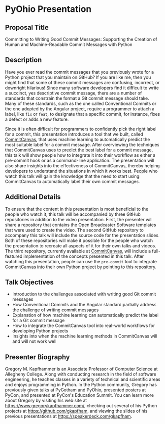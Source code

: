 # PyOhio Presentation

## Proposal Title

Committing to Writing Good Commit Messages: Supporting the Creation of Human
and Machine-Readable Commit Messages with Python

## Description

Have you ever read the commit messages that you previously wrote for a Python
project that you maintain on GitHub? If you are like me, then you might find
that some of these commit messages are confusing, incorrect, or downright
hilarious! Since many software developers find it difficult to write a succinct,
yes descriptive commit message, there are a number of standards that constrain
the format a Git commit message should take. Many of these standards, such as
the one called Conventional Commits or the one adopted by the Angular project,
require a programmer to attach a label, like `fix` or `feat`, to designate that
a specific commit, for instance, fixes a defect or adds a new feature.

Since it is often difficult for programmers to confidently pick the right label
for a commit, this presentation introduces a tool that we built, called
[CommitCanvas](https://github.com/CommittedTeam/CommitCanvas), that uses
machine learning to automatically predict the most suitable label for a commit
message. After overviewing the techniques that CommitCanvas uses to predict the
best label for a commit message, this talk will show people how to integrate it
into their workflow as either a pre-commit hook or as a command-line
application. The presentation will also share insights into the effectiveness of
CommitCanvas, thereby helping developers to understand the situations in which
it works best. People who watch this talk will gain the knowledge that the need
to start using CommitCanvas to automatically label their own commit messages.

## Additional Details

To ensure that the content in this presentation is most beneficial to the people
who watch it, this talk will be accompanied by three GitHub repositories in
addition to the video presentation. First, the presenter will share a repository
that contains the Open Broadcaster Software templates that were used to create
the video. The second GitHub repository to accompany this talk will include the
source code for the presentation slides. Both of these repositories will make it
possible for the people who watch the presentation to recreate all aspects of it
for their own talks and videos. The third repository, currently available at
[CommitCanvas](https://github.com/CommittedTeam/CommitCanvas), will include a
full-featured implementation of the concepts presented in this talk. After
watching this presentation, people can use the `pre-commit` tool to integrate
CommitCanvas into their own Python project by pointing to this repository.

## Talk Objectives

- Introduction to the challenges associated with writing good Git commit messages
- How Conventional Commits and the Angular standard partially address the challenge of writing commit messages
- Explanation of how machine learning can automatically predict the label for a Git commit message
- How to integrate the CommitCanvas tool into real-world workflows for developing Python projects
- Insights into when the machine learning methods in CommitCanvas will and will not work well

## Presenter Biography

Gregory M. Kapfhammer is an Associate Professor of Computer Science at Allegheny
College. Along with conducting research in the field of software engineering, he
teaches classes in a variety of technical and scientific areas and enjoys
programming in Python. In the Python community, Gregory has previously given
talks at PyGotham and PyOhio, presented posters at PyCon, and presented at
PyCon's Education Summit. You can learn more about Gregory by visiting his web
site at https://www.gregorykapfhammer.com/, checking out several of his Python
projects at https://github.com/gkapfham, and viewing the slides of his previous
presentations at https://speakerdeck.com/gkapfham.
